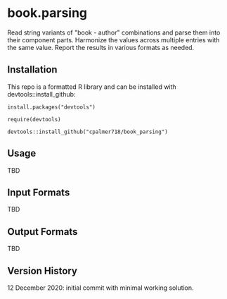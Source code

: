 # book.parsing
 
Read string variants of "book - author" combinations and parse them into their component parts.
Harmonize the values across multiple entries with the same value. Report the results in various
formats as needed.


## Installation

This repo is a formatted R library and can be installed with devtools::install_github:

`install.packages("devtools")`

`require(devtools)`

`devtools::install_github("cpalmer718/book_parsing")`

## Usage

TBD

## Input Formats

TBD

## Output Formats

TBD

## Version History

12 December 2020: initial commit with minimal working solution.